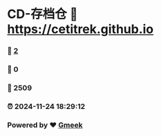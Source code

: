 # CD-存档仓 :link: https://cetitrek.github.io 
### :page_facing_up: [2](https://cetitrek.github.io/tag.html) 
### :speech_balloon: 0 
### :hibiscus: 2509 
### :alarm_clock: 2024-11-24 18:29:12 
### Powered by :heart: [Gmeek](https://github.com/Meekdai/Gmeek)
